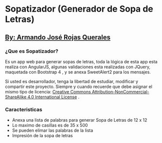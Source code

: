 # Sopatizador (Generador de Sopa de Letras)

##  [By: Armando José Rojas Querales](https://mrrojas.github.io/Portafolio/) 


###  ¿Que es Sopatizador?

Es un app web para generar sopas de letras, toda la lógica de esta app esta realiza con AngularJS, algunas validaciones esta realizadas con JQuery, maquetada con Bootstrap 4 , y se anexa SweetAlert2 para los mensajes.

Si usted es desarrollador, tenga la libertad de estudiar, modificar y compartir este proyecto. Siempre y cuando recuerde que debe asignar el mismo tipo de licencia:  [Creative Commons Attribution-NonCommercial-ShareAlike 4.0 International License](http://creativecommons.org/licenses/by-nc-sa/4.0/) .

### Caracteristicas 

*	Anexa una lista de palabras para generar Sopa de Letras de 12 x 12
*	Lo maximo de casillas es de 35 x 500
*	Se pueden elimar las palabras de la lista
*	Impresión de la sopa de letras  


